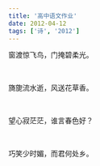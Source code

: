 ```yaml
---
title: '高中语文作业'
date: 2012-04-12
tags: ['诗', '2012']
---
```

窗渡惊飞鸟，门掩碧柔光。

<br/>

旖旎流水逝，风送花草香。

<br/>

望心寂茫茫，谁言春色好？

<br/>

巧笑少时媚，而君何处乡。

<br/>

